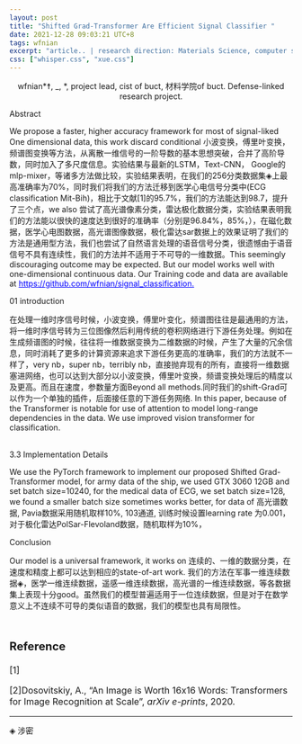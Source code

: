 ```yaml
---
layout: post
title: "Shifted Grad-Transformer Are Efficient Signal Classifier "
date: 2021-12-28 09:03:21 UTC+8
tags: wfnian
excerpt: "article.. | research direction: Materials Science, computer science(AI predict)"
css: ["whisper.css", "xue.css"]
---
```


<p style="text-align:center">wfnian*☨, _, *, project lead, cist of buct, 材料学院of buct.  Defense-linked research project.</p>

<p class="s-title">Abstract</p>

<p class="s-content">We propose a faster, higher accuracy framework for most of signal-liked One dimensional data, this work  discard conditional 小波变换，傅里叶变换，频谱图变换等方法，从离散一维信号的一阶导数的基本思想突破，合并了高阶导数，同时加入了多尺度信息。实验结果与最新的LSTM，Text-CNN， Google的mlp-mixer，等诸多方法做比较，实验结果表明，在我们的256分类数据集◈上最高准确率为70%，同时我们将我们的方法迁移到医学心电信号分类中(ECG classification Mit-Bih)，相比于文献[1]的95.7%，我们的方法能达到98.7，提升了三个点，we also 尝试了高光谱像素分类，雷达极化数据分类，实验结果表明我们的方法能以很快的速度达到很好的准确率（分别是96.84%，85%，），在磁化数据，医学心电图数据，高光谱图像数据，极化雷达sar数据上的效果证明了我们的方法是通用型方法，我们也尝试了自然语言处理的语音信号分类，很遗憾由于语音信号不具有连续性，我们的方法并不适用于不可导的一维数据。This seemingly discouraging outcome may be expected. But our model works well with one-dimensional continuous data. Our Training code and data are available at <a href="https://github.com/wfnian/signal_classification" style="color:blue;text-decoration: underline;">https://github.com/wfnian/signal_classification.</a></p>

<div class="s-index">01 introduction</div>
<p class="s-content">在处理一维时序信号时候，小波变换，傅里叶变化，频谱图往往是最通用的方法，将一维时序信号转为三位图像然后利用传统的卷积网络进行下游任务处理。例如在生成频谱图的时候，往往将一维数据变换为二维数据的时候，产生了大量的冗余信息，同时消耗了更多的计算资源来追求下游任务更高的准确率，我们的方法就不一样了，very nb，super nb，terribly nb，直接抛弃现有的所有，直接将一维数据塞进网络，也可以达到大部分以小波变换，傅里叶变换，频谱变换处理后的精度以及更高。而且在速度，参数量方面Beyond all methods.同时我们的shift-Grad可以作为一个单独的插件，后面接任意的下游任务网络.
In this paper, because of the Transformer is notable for use of attention to model long-range dependencies in the data. We use improved vision transformer for classification.</p>
<br>
<div class="s-index">3.3 Implementation Details</div>
<p class="s-content">We use the PyTorch framework to implement our proposed Shifted Grad-Transformer model, for army data of the ship, we used GTX 3060 12GB and set batch size=10240, for the medical data of ECG, we set batch size=128, we found a smaller batch size sometimes works better, for data of 高光谱数据, Pavia数据采用随机取样10%, 103通道, 训练时候设置learning rate 为0.001，对于极化雷达PolSar-Flevoland数据，随机取样为10%，
</p>

<div class="s-index">Conclusion</div>
<p class="s-content">Our model is a universal framework, it works on 连续的、一维的数据分类，在速度和精度上都可以达到相应的state-of-art work. 我们的方法在军事一维连续数据◈，医学一维连续数据，遥感一维连续数据，高光谱的一维连续数据，等各数据集上表现十分good。虽然我们的模型普遍适用于一位连续数据，但是对于在数学意义上不连续不可导的类似语音的数据，我们的模型也具有局限性。</p>

<br>
<p style="text-align:left;font-size:20px;font-weight:bold">Reference</p>
<p style="text-align:left;font-size:16px;">[1]</p>
<p style="text-align:left;font-size:16px;">[2]Dosovitskiy, A., “An Image is Worth 16x16 Words: Transformers for Image Recognition at Scale”, <i>arXiv e-prints</i>, 2020.</p>
<hr>
◈ 涉密
